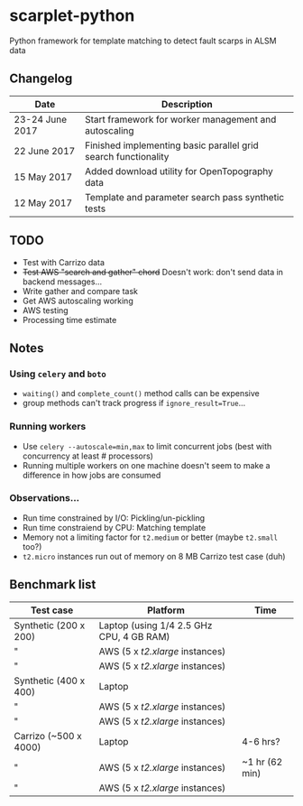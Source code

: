 # scarplet-python
Python framework for template matching to detect fault scarps in ALSM data

## Changelog

Date            | Description
--------------- | -----------
23-24 June 2017 | Start framework for worker management and autoscaling
22 June 2017    | Finished implementing basic parallel grid search functionality 
15 May 2017     | Added download utility for OpenTopography data
12 May 2017     | Template and parameter search pass synthetic tests

## TODO

- Test with Carrizo data
- ~~Test AWS "search and gather" chord~~ Doesn't work: don't send data in backend messages...
- Write gather and compare task
- Get AWS autoscaling working
- AWS testing
- Processing time estimate

## Notes
### Using `celery` and `boto`
- `waiting()` and `complete_count()` method calls can be expensive
- group methods can't track progress if `ignore_result=True`...

### Running workers
- Use `celery --autoscale=min,max` to limit concurrent jobs (best with concurrency at least # processors)
- Running multiple workers on one machine doesn't seem to make a difference in how jobs are consumed

### Observations...
- Run time constrained by I/O: Pickling/un-pickling
- Run time constraiend by CPU: Matching template
- Memory not a limiting factor for `t2.medium` or better (maybe `t2.small` too?) 
- `t2.micro` instances run out of memory on 8 MB Carrizo test case (duh)

## Benchmark list

Test case             | Platform                                 | Time
--------------------- | ---------------------------------------- | ---------
Synthetic (200 x 200) | Laptop (using 1/4 2.5 GHz CPU, 4 GB RAM) |  
"                     | AWS (5 x *t2.xlarge* instances)          | 
"                     | AWS (5 x *t2.xlarge* instances)          | 
Synthetic (400 x 400) | Laptop                                   |  
"                     | AWS (5 x *t2.xlarge* instances)          | 
"                     | AWS (5 x *t2.xlarge* instances)          | 
Carrizo (~500 x 4000) | Laptop                                   | 4-6 hrs? 
"                     | AWS (5 x *t2.xlarge* instances)          | ~1 hr (62 min) 
"                     | AWS (5 x *t2.xlarge* instances)          | 

